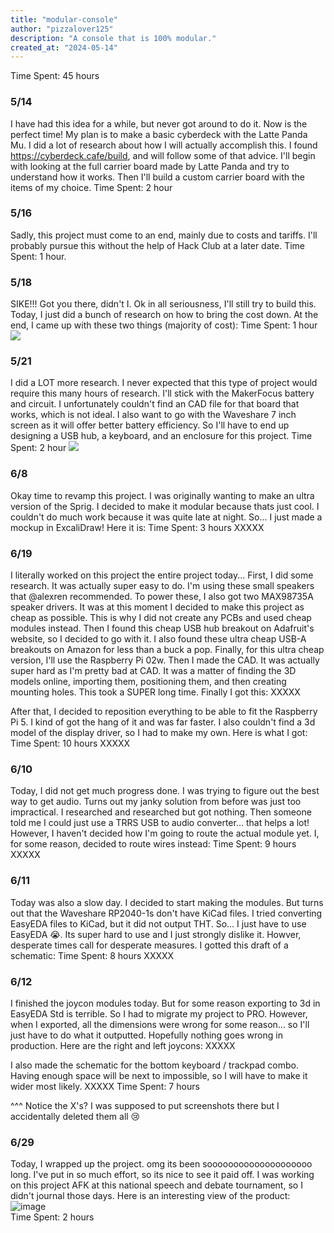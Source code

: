 ```yaml
---
title: "modular-console"
author: "pizzalover125"
description: "A console that is 100% modular."
created_at: "2024-05-14"
---
```

Time Spent: 45 hours

### 5/14
I have had this idea for a while, but never got around to do it. Now is the perfect time! My plan is to make a basic cyberdeck with the Latte Panda Mu. I did a lot of research about how I will actually accomplish this. I found https://cyberdeck.cafe/build, and will follow some of that advice. I'll begin with looking at the full carrier board made by Latte Panda and try to understand how it works. Then I'll build a custom carrier board with the items of my choice. 
Time Spent: 2 hour

### 5/16
Sadly, this project must come to an end, mainly due to costs and tariffs. I'll probably pursue this without the help of Hack Club at a later date.
Time Spent: 1 hour.

### 5/18
SIKE!!! Got you there, didn't I. Ok in all seriousness, I'll still try to build this. Today, I just did a bunch of research on how to bring the cost down. At the end, I came up with these two things (majority of cost): 
Time Spent: 1 hour
<img src="https://hc-cdn.hel1.your-objectstorage.com/s/v3/22a4f3517c3c409dfcb84ba56c2d5779b66fb30e_image.png" />

### 5/21
I did a LOT more research. I never expected that this type of project would require this many hours of research. I'll stick with the MakerFocus battery and circuit. I unfortunately couldn't find an CAD file for that board that works, which is not ideal. I also want to go with the Waveshare 7 inch screen as it will offer better battery efficiency. So I'll have to end up designing a USB hub, a keyboard, and an enclosure for this project.
Time Spent: 2 hour
<img src="https://hc-cdn.hel1.your-objectstorage.com/s/v3/199d225ae9521473f7e80342e7a49ff868c6119a_screenshot_2025-05-21_at_4.29.33___pm.png" />

### 6/8
Okay time to revamp this project. I was originally wanting to make an ultra version of the Sprig. I decided to make it modular because thats just cool. I couldn't do much work because it was quite late at night. So... I just made a mockup in ExcaliDraw! Here it is:
Time Spent: 3 hours
XXXXX

### 6/19
I literally worked on this project the entire project today... First, I did some research. It was actually super easy to do. I'm using these small speakers that @alexren recommended. To power these, I also got two MAX98735A speaker drivers. It was at this moment I decided to make this project as cheap as possible. This is why I did not create any PCBs and used cheap modules instead. Then I found this cheap USB hub breakout on Adafruit's website, so I decided to go with it. I also found these ultra cheap USB-A breakouts on Amazon for less than a buck a pop. Finally, for this ultra cheap version, I'll use the Raspberry Pi 02w. Then I made the CAD. It was actually super hard as I'm pretty bad at CAD. It was a matter of finding the 3D models online, importing them, positioning them, and then creating mounting holes. This took a SUPER long time. Finally I got this: 
XXXXX

After that, I decided to reposition everything to be able to fit the Raspberry Pi 5. I kind of got the hang of it and was far faster. I also couldn't find a 3d model of the display driver, so I had to make my own. Here is what I got:
Time Spent: 10 hours
XXXXX

### 6/10
Today, I did not get much progress done. I was trying to figure out the best way to get audio. Turns out my janky solution from before was just too impractical. I researched and researched but got nothing. Then someone told me I could just use a TRRS USB to audio converter... that helps a lot! However, I haven't decided how I'm going to route the actual module yet. I, for some reason, decided to route wires instead:
Time Spent: 9 hours
XXXXX

### 6/11
Today was also a slow day. I decided to start making the modules. But turns out that the Waveshare RP2040-1s don't have KiCad files. I tried converting EasyEDA files to KiCad, but it did not output THT. So... I just have to use EasyEDA 😭. Its super hard to use and I just strongly dislike it. Howver, desperate times call for desperate measures. I gotted this draft of a schematic:
Time Spent: 8 hours
XXXXX

### 6/12
I finished the joycon modules today. But for some reason exporting to 3d in EasyEDA Std is terrible. So I had to migrate my project to PRO. However, when I exported, all the dimensions were wrong for some reason... so I'll just have to do what it outputted. Hopefully nothing goes wrong in production. Here are the right and left joycons:
XXXXX

I also made the schematic for the bottom keyboard / trackpad combo. Having enough space will be next to impossible, so I will have to make it wider most likely.
XXXXX
Time Spent: 7 hours

^^^ Notice the X's? I was supposed to put screenshots there but I accidentally deleted them all 😢

### 6/29
Today, I wrapped up the project. omg its been soooooooooooooooooooo long. I've put in so much effort, so its nice to see it paid off. I was working on this project AFK at this national speech and debate tournament, so I didn't journal those days. Here is an interesting view of the product: <br>
![image](https://github.com/user-attachments/assets/f6e088b9-3a73-42fb-8f9c-a02af9a43c91) <br>
Time Spent: 2 hours


